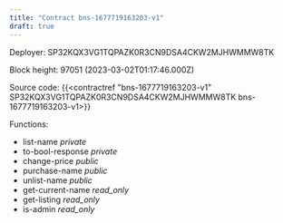 ```yaml
---
title: "Contract bns-1677719163203-v1"
draft: true
---
```

Deployer: SP32KQX3VG1TQPAZK0R3CN9DSA4CKW2MJHWMMW8TK


 



Block height: 97051 (2023-03-02T01:17:46.000Z)

Source code: {{<contractref "bns-1677719163203-v1" SP32KQX3VG1TQPAZK0R3CN9DSA4CKW2MJHWMMW8TK bns-1677719163203-v1>}}

Functions:

* list-name _private_
* to-bool-response _private_
* change-price _public_
* purchase-name _public_
* unlist-name _public_
* get-current-name _read_only_
* get-listing _read_only_
* is-admin _read_only_
